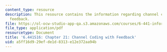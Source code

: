 ```yaml
---
content_type: resource
description: This resource contains the information regarding channel coding with
  feedback.
file: https://ol-ocw-studio-app-qa.s3.amazonaws.com/courses/6-441-information-theory-spring-2016/a5ff16d929efde1d8313e12e372aa94b_MIT6_441S16_chapter_21.pdf
file_type: application/pdf
resourcetype: Document
title: '6.441S16: Chapter 21: Channel Coding with Feedback'
uid: a5ff16d9-29ef-de1d-8313-e12e372aa94b
---
```

